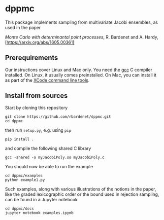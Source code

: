 # dppmc

This package implements sampling from multivariate Jacobi ensembles, as used in the paper

*Monte Carlo with determinantal point processes*, R. Bardenet and A. Hardy, [https://arxiv.org/abs/1605.00361]

## Prerequirements
Our instructions cover Linux and Mac only. You need the [gcc](https://gcc.gnu.org/) C compiler installed. On Linux, it usually comes preinstalled. On Mac, you can install it as part of the [XCode command line tools](https://developer.apple.com/xcode/).

## Install from sources
Start by cloning this repository
```
git clone https://github.com/rbardenet/dppmc.git
cd dppmc
```
then run `setup.py`, e.g. using `pip`
```
pip install .
```
and compile the following shared C library
```
gcc -shared -o myJacobiPoly.so myJacobiPoly.c
```
You should now be able to run the example
```
cd dppmc/examples
python example1.py
```
Such examples, along with various illustrations of the notions in the paper, like the graded lexicographic order or the bound used in rejection sampling, can be found in a Jupyter notebook
```
cd dppmc/docs
jupyter notebook examples.ipynb
```
